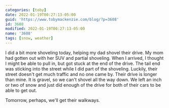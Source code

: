 ```yaml
---
categories: [toby]
date: 2022-01-19T00:27:13-05:00
guid: 'https://www.tobymackenzie.com/blog/?p=3608'
id: 3608
modified: 2022-01-19T00:27:13-05:00
name: '3608'
tags: [snow, weather]
---
```


I did a bit more shoveling today, helping my dad shovel their drive.<!--more-->  My mom had gotten out with her SUV and partial shoveling.  When I arrived, I thought I might be able to pull in, but got stuck at the end of the drive.  The tail end was sticking into the street while I did part of the shoveling.  Luckily, their street doesn't get much traffic and no one came by.  Their drive is longer than mine.  It is gravel, so we can't shovel all the way down.  We left an inch or two of snow and just did enough of the drive for both of their cars to be able to get out.

Tomorrow, perhaps, we'll get their walkways.
